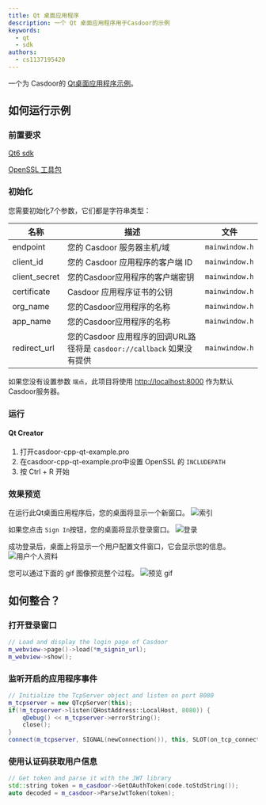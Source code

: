 ```yaml
---
title: Qt 桌面应用程序
description: 一个 Qt 桌面应用程序用于Casdoor的示例
keywords:
  - qt
  - sdk
authors:
  - cs1137195420
---
```


一个为 Casdoor的 [Qt桌面应用程序示例](https://github.com/casdoor/casdoor-cpp-qt-example)。

## 如何运行示例

### 前置要求

[Qt6 sdk](https://www.qt.io/download)

[OpenSSL 工具包](https://www.openssl.org/source/)

### 初始化

您需要初始化7个参数，它们都是字符串类型：

| 名称            | 描述                                                   | 文件             |
| ------------- | ---------------------------------------------------- | -------------- |
| endpoint      | 您的 Casdoor 服务器主机/域                                   | `mainwindow.h` |
| client_id     | 您的 Casdoor 应用程序的客户端 ID                               | `mainwindow.h` |
| client_secret | 您的Casdoor应用程序的客户端密钥                                  | `mainwindow.h` |
| certificate   | Casdoor 应用程序证书的公钥                                    | `mainwindow.h` |
| org_name      | 您的Casdoor应用程序的名称                                     | `mainwindow.h` |
| app_name      | 您的Casdoor应用程序的名称                                     | `mainwindow.h` |
| redirect_url  | 您的Casdoor 应用程序的回调URL路径将是 `casdoor://callback` 如果没有提供 | `mainwindow.h` |

如果您没有设置参数 `端点`，此项目将使用 [http://localhost:8000](http://localhost:8000) 作为默认Casdoor服务器。

### 运行

#### Qt Creator

1. 打开casdoor-cpp-qt-example.pro
2. 在casdoor-cpp-qt-example.pro中设置 OpenSSL 的 `INCLUDEPATH`
3. 按 Ctrl + R 开始

### 效果预览

在运行此Qt桌面应用程序后，您的桌面将显示一个新窗口。 ![索引](/img/how-to-connect/desktop-sdks/qt-app/index.png)

如果您点击 `Sign In`按钮，您的桌面将显示登录窗口。 ![登录](/img/how-to-connect/desktop-sdks/qt-app/login.png)

成功登录后，桌面上将显示一个用户配置文件窗口，它会显示您的信息。 ![用户个人资料](/img/how-to-connect/desktop-sdks/qt-app/userprofile.png)

您可以通过下面的 gif 图像预览整个过程。 ![预览 gif](/img/how-to-connect/desktop-sdks/qt-app/preview.gif)

## 如何整合？

### 打开登录窗口

```cpp
// Load and display the login page of Casdoor
m_webview->page()->load(*m_signin_url);
m_webview->show();
```

### 监听开启的应用程序事件

```cpp
// Initialize the TcpServer object and listen on port 8080
m_tcpserver = new QTcpServer(this);
if(!m_tcpserver->listen(QHostAddress::LocalHost, 8080)) {
    qDebug() << m_tcpserver->errorString();
    close();
}
connect(m_tcpserver, SIGNAL(newConnection()), this, SLOT(on_tcp_connected()));
```

### 使用认证码获取用户信息

```cpp
// Get token and parse it with the JWT library
std::string token = m_casdoor->GetOAuthToken(code.toStdString());
auto decoded = m_casdoor->ParseJwtToken(token);
```
